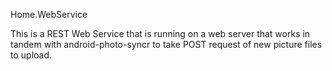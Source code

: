 Home.WebService


This is a REST Web Service that is running on a web server that works in tandem with android-photo-syncr to take POST request of new picture files to upload.